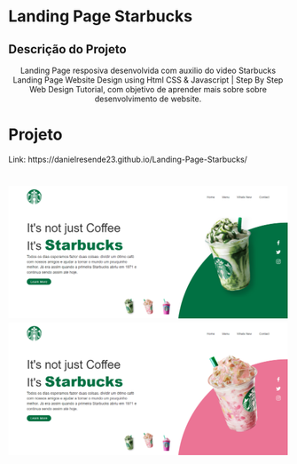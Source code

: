 # Landing Page Starbucks
## Descrição do Projeto
<p align="center">Landing Page resposiva desenvolvida com auxilio do video Starbucks Landing Page Website Design using Html CSS & Javascript | Step By Step Web Design Tutorial, com objetivo de aprender mais sobre sobre desenvolvimento de website. </p>



# Projeto 
<p> Link: https://danielresende23.github.io/Landing-Page-Starbucks/ </p>

<h1 align="center">
  <img alt="Starbucks" title="#Starbucks" src="./images/Landing Page .png" />
  <img alt="Starbucks" title="#Starbucks" src="./images/Landing Page2 .png" />
</h1>
